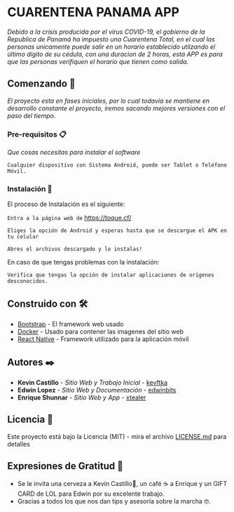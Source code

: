 # CUARENTENA PANAMA APP

_Debido a la crisis producida por el virus COVID-19, el gobierno de la Republica de Panamá ha impuesto una Cuarentena Total,
en el cual las personas unicamente puede salir en un horario establecido utilzando el último dígito de su cédula, con una
duracion de 2 horas, esta APP es para que las personas verifiquen el horario que tienen como salida._

## Comenzando 🚀

_El proyecto esta en fases iniciales, por lo cual todavía se mantiene en desarrollo constante el proyecto, iremos sacando mejores versiones con el paso del tiempo._


### Pre-requisitos 📋

_Que cosas necesitas para instalar el software_

```
Cualquier dispositivo con Sistema Android, puede ser Tablet o Teléfono Móvil.
```

### Instalación 🔧

El proceso de Instalación es el siguiente:

`Entra a la página web de` https://toque.cf/

`Eliges la opción de Android y esperas hasta que se descargue el APK en tu celular`

`Abres el archivos descargado y lo instalas!`

En caso de que tengas problemas con la instalación:

`Verifica que tengas la opción de instalar aplicaciones de orígenes desconocidos.`


## Construido con 🛠️

* [Bootstrap](https://getbootstrap.com/) - El framework web usado
* [Docker](https://www.docker.com/) - Usado para contener las imagenes del sitio web
* [React Native](actnative.dev) - Framework utilizado para la aplicación móvil 


## Autores ✒️

* **Kevin Castillo** - *Sitio Web y Trabajo Inicial* - [kevftka](https://github.com/kevftka)
* **Edwin Lopez** - *Sitio Web y Documentación* - [edwinbits](https://github.com/edwinbits)
* **Enrique Shunnar** - *Sitio Web y App* - [xtealer](https://github.com/xtealer)

## Licencia 📄

Este proyecto está bajo la Licencia (MIT) - mira el archivo [LICENSE.md](LICENSE.md) para detalles

## Expresiones de Gratitud 🎁


* Se le invita una cerveza a Kevin Castillo🍺, un café ☕ a Enrique y un GIFT CARD de LOL para Edwin por su excelente trabajo.
* Gracias a todos los que nos dan tips y asesoría sobre la marcha 🤓.
